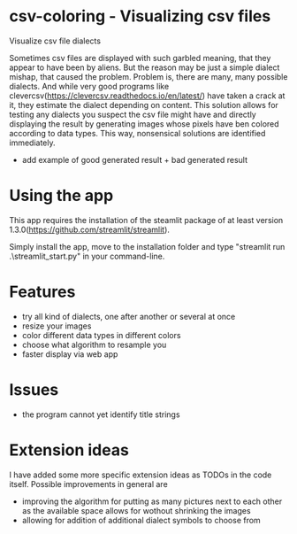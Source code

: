 # csv-coloring - Visualizing csv files
Visualize csv file dialects

Sometimes csv files are displayed with such garbled meaning, that they appear to have been by aliens. But the reason may be just a simple dialect mishap, that caused the problem. Problem is, there are many, many possible dialects. And while very good programs like clevercsv(https://clevercsv.readthedocs.io/en/latest/) have taken a crack at it, they estimate the dialect depending on content. This solution allows for testing any dialects you suspect the csv file might have and directly displaying the result by generating images whose pixels have ben colored according to data types. This way, nonsensical solutions are identified immediately.

- add example of good generated result + bad generated result

# Using the app
This app requires the installation of the steamlit package of at least version 1.3.0(https://github.com/streamlit/streamlit).

Simply install the app, move to the installation folder and type  "streamlit run .\streamlit_start.py" in your command-line.

# Features

- try all kind of dialects, one after another or several at once
- resize your images
- color different data types in different colors
- choose what algorithm to resample you
- faster display via web app

# Issues

- the program cannot yet identify title strings

# Extension ideas
I have added some more specific extension ideas as TODOs in the code itself. Possible improvements in general are

- improving the algorithm for putting as many pictures next to each other as the available space allows for wothout shrinking the images
- allowing for addition of additional dialect symbols to choose from

